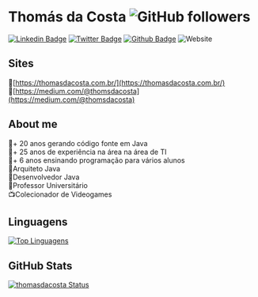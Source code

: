 # Thomás da Costa ![GitHub followers](https://img.shields.io/github/followers/thomasdacosta?style=social)

[![Linkedin Badge](https://img.shields.io/badge/-LinkedIn-blue?style=flat-square&logo=Linkedin&logoColor=white&link=https://www.linkedin.com/in/thomasdacosta/)](https://www.linkedin.com/in/thomasdacosta/)
[![Twitter Badge](https://img.shields.io/badge/-Twitter-1ca0f1?style=flat-square&labelColor=1ca0f1&logo=twitter&logoColor=white&link=https://twitter.com/thomasdacosta)](https://twitter.com/thomasdacosta)
[![Github Badge](https://img.shields.io/badge/-Github-000?style=flat-square&logo=Github&logoColor=white&link=https://github.com/thomasdacosta)](https://github.com/thomasdacosta)
![Website](https://img.shields.io/website?url=https%3A%2F%2Fthomasdacosta.com.br%2F)

## Sites
🔸️[https://thomasdacosta.com.br/](https://thomasdacosta.com.br/)<br/>
🔸️[https://medium.com/@thomsdacosta](https://medium.com/@thomsdacosta)

## About me

🔸️+ 20 anos gerando código fonte em Java<br/>
🔸️+ 25 anos de experiência na área na área de TI<br/>
🔸️+ 6 anos ensinando programação para vários alunos<br/>
🔸️Arquiteto Java<br/>
🔸️Desenvolvedor Java<br/> 
🔸Professor Universitário<br/>
📺Colecionador de Videogames<br/>

## Linguagens
[![Top Linguagens](https://github-readme-stats.vercel.app/api/top-langs/?username=thomasdacosta&layout=compact)](https://github.com/thomasdacosta?tab=repositories)

## GitHub Stats
[![thomasdacosta Status](https://github-readme-stats.vercel.app/api?username=thomasdacosta&show_icons=true)](https://github.com/thomasdacosta?tab=repositories)
